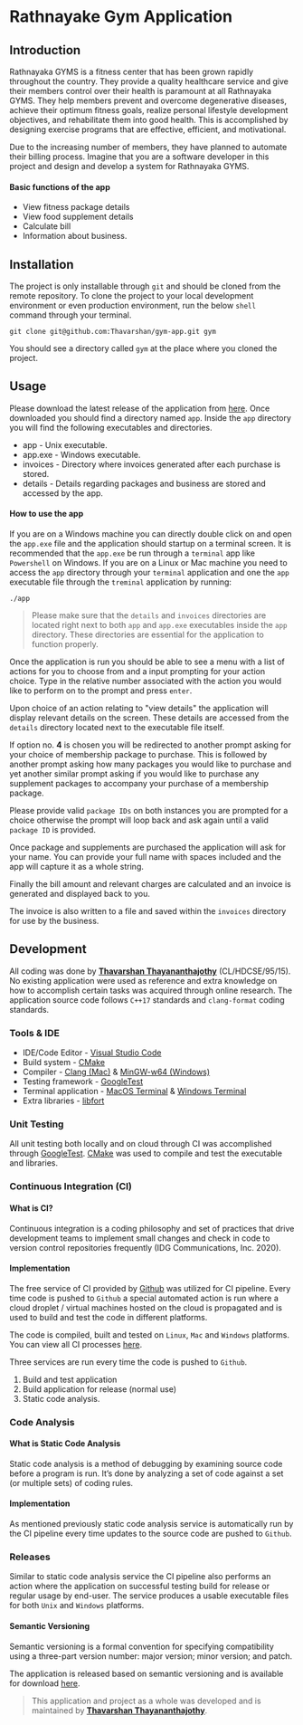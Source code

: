 # Rathnayake Gym Application

## Introduction

Rathnayaka GYMS is a fitness center that has been grown rapidly throughout the country. They provide a quality healthcare service and give their members control over their health is paramount at all Rathnayaka GYMS. They help members prevent and overcome degenerative diseases, achieve their optimum fitness goals, realize personal lifestyle development objectives, and rehabilitate them into good health. This is accomplished by designing exercise programs that are effective, efficient, and motivational.

Due to the increasing number of members, they have planned to automate their billing process. Imagine that you are a software developer in this project and design and develop a system for Rathnayaka GYMS.

#### Basic functions of the app

- View fitness package details
- View food supplement details
- Calculate bill
- Information about business.

## Installation

The project is only installable through `git` and should be cloned from the remote repository. To clone the project to your local development environment or even production environment, run the below `shell` command through your terminal.

```shell
git clone git@github.com:Thavarshan/gym-app.git gym
```

You should see a directory called `gym` at the place where you cloned the project.

## Usage

Please download the latest release of the application from [here](https://github.com/Thavarshan/gym-app/releases/download/v1.4.0/app.zip). Once downloaded you should find a directory named `app`. Inside the `app` directory you will find the following executables and directories.

- app - Unix executable.
- app.exe - Windows executable.
- invoices - Directory where invoices generated after each purchase is stored.
- details - Details regarding packages and business are stored and accessed by the app.

#### How to use the app

If you are on a Windows machine you can directly double click on and open the `app.exe` file and the application should startup on a terminal screen. It is recommended that the `app.exe` be run through a `terminal` app like `Powershell` on Windows. If you are on a Linux or Mac machine you need to access the `app` directory through your `terminal` application and one the `app` executable file through the `treminal` application by running:

```shell
./app
```

> Please make sure that the `details` and `invoices` directories are located right next to both `app` and `app.exe` executables inside the `app` directory. These directories are essential for the application to function properly.

Once the application is run you should be able to see a menu with a list of actions for you to choose from and a input prompting for your action choice. Type in the relative number associated with the action you would like to perform on to the prompt and press `enter`.

Upon choice of an action relating to "view details" the application will display relevant details on the screen. These details are accessed from the `details` directory located next to the executable file itself.

If option no. **4** is chosen you will be redirected to another prompt asking for your choice of membership package to purchase. This is followed by another prompt asking how many packages you would like to purchase and yet another similar prompt asking if you would like to purchase any supplement packages to accompany your purchase of a membership package.

Please provide valid `package IDs` on both instances you are prompted for a choice otherwise the prompt will loop back and ask again until a valid `package ID` is provided.

Once package and supplements are purchased the application will ask for your name. You can provide your full name with spaces included and the app will capture it as a whole string.

Finally the bill amount and relevant charges are calculated and an invoice is generated and displayed back to you.

The invoice is also written to a file and saved within the `invoices` directory for use by the business.

## Development

All coding was done by [**Thavarshan Thayananthajothy**](mailto:tjthavarshan@gmail.com) (CL/HDCSE/95/15). No existing application were used as reference and extra knowledge on how to accomplish certain tasks was acquired through online research. The application source code follows `C++17` standards and `clang-format` coding standards.

### Tools & IDE

- IDE/Code Editor - [Visual Studio Code](https://code.visualstudio.com/)
- Build system - [CMake](https://cmake.org/)
- Compiler - [Clang (Mac)](https://clang.llvm.org/) & [MinGW-w64 (Windows)](http://mingw-w64.org/doku.php)
- Testing framework - [GoogleTest](https://github.com/google/googletest)
- Terminal application - [MacOS Terminal](https://iterm2.com/) & [Windows Terminal](https://www.microsoft.com/en-us/p/windows-terminal/9n0dx20hk701?activetab=pivot:overviewtab)
- Extra libraries - [libfort](https://github.com/seleznevae/libfort)

### Unit Testing

All unit testing both locally and on cloud through CI was accomplished through [GoogleTest](https://github.com/google/googletest). [CMake](https://cmake.org/) was used to compile and test the executable and libraries.

### Continuous Integration (CI)

#### What is CI?

Continuous integration is a coding philosophy and set of practices that drive development teams to implement small changes and check in code to version control repositories frequently (IDG Communications, Inc. 2020).

#### Implementation

The free service of CI provided by [Github](https://github.com/) was utilized for CI pipeline. Every time code is pushed to `Github` a special automated action is run where a cloud droplet / virtual machines hosted on the cloud is propagated and is used to build and test the code in different platforms.

The code is compiled, built and tested on `Linux`, `Mac` and `Windows` platforms. You can view all CI processes [here](https://github.com/Thavarshan/gym-app/actions).

Three services are run every time the code is pushed to `Github`.

1. Build and test application
2. Build application for release (normal use)
3. Static code analysis.

### Code Analysis

#### What is Static Code Analysis

Static code analysis is a method of debugging by examining source code before a program is run. It’s done by analyzing a set of code against a set (or multiple sets) of coding rules.

#### Implementation

As mentioned previously static code analysis service is automatically run by the CI pipeline every time updates to the source code are pushed to `Github`.

### Releases

Similar to static code analysis service the CI pipeline also performs an action where the application on successful testing build for release or regular usage by end-user. The service produces a usable executable files for both `Unix` and `Windows` platforms.

#### Semantic Versioning

Semantic versioning is a formal convention for specifying compatibility using a three-part version number: major version; minor version; and patch.

The application is released based on semantic versioning and is available for download [here](https://github.com/Thavarshan/gym-app/releases/download/v1.4.0/app.zip).

> This application and project as a whole was developed and is maintained by [**Thavarshan Thayananthajothy**](mailto:tjthavarshan@gmail.com).
